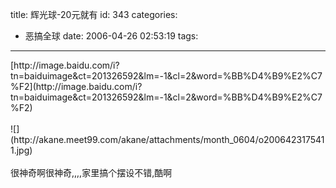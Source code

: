 title: 辉光球-20元就有
id: 343
categories:
  - 恶搞全球
date: 2006-04-26 02:53:19
tags:
---

<div id="msgcns!9697D6160EFEBC17!648" class="bvMsg"><div>[http://image.baidu.com/i?tn=baiduimage&amp;ct=201326592&amp;lm=-1&amp;cl=2&amp;word=%BB%D4%B9%E2%C7%F2](http://image.baidu.com/i?tn=baiduimage&amp;ct=201326592&amp;lm=-1&amp;cl=2&amp;word=%BB%D4%B9%E2%C7%F2)</div>
<div> </div>
<div>![](http://akane.meet99.com/akane/attachments/month_0604/o2006423175411.jpg)</div>
<div> </div>
<div>很神奇啊很神奇,,,,家里搞个摆设不错,酷啊</div></div>